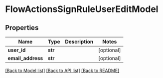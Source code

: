 # FlowActionsSignRuleUserEditModel

## Properties
Name | Type | Description | Notes
------------ | ------------- | ------------- | -------------
**user_id** | **str** |  | [optional] 
**email_address** | **str** |  | [optional] 

[[Back to Model list]](../README.md#documentation-for-models) [[Back to API list]](../README.md#documentation-for-api-endpoints) [[Back to README]](../README.md)


